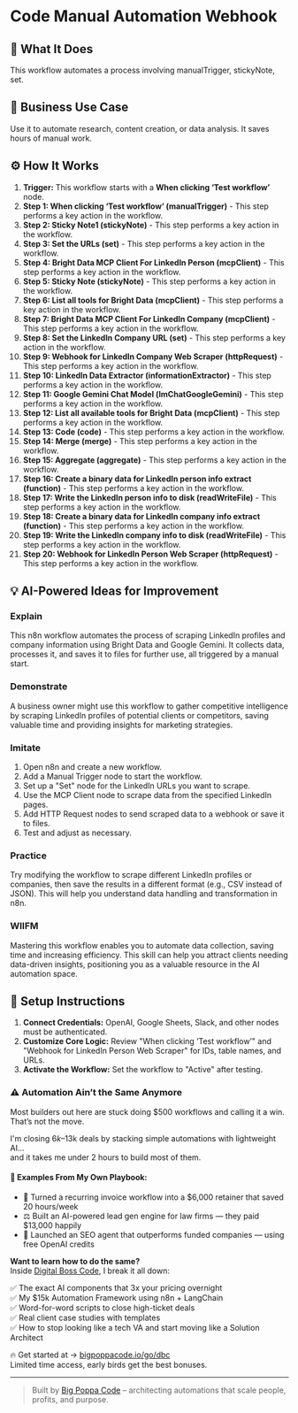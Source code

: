 # Code Manual Automation Webhook

## 🚀 What It Does
This workflow automates a process involving manualTrigger, stickyNote, set.

## 💼 Business Use Case
Use it to automate research, content creation, or data analysis. It saves hours of manual work.

## ⚙️ How It Works
1.  **Trigger:** This workflow starts with a **When clicking ‘Test workflow’** node.
2. **Step 1: When clicking ‘Test workflow’ (manualTrigger)** - This step performs a key action in the workflow.
3. **Step 2: Sticky Note1 (stickyNote)** - This step performs a key action in the workflow.
4. **Step 3: Set the URLs (set)** - This step performs a key action in the workflow.
5. **Step 4: Bright Data MCP Client For LinkedIn Person (mcpClient)** - This step performs a key action in the workflow.
6. **Step 5: Sticky Note (stickyNote)** - This step performs a key action in the workflow.
7. **Step 6: List all tools for Bright Data (mcpClient)** - This step performs a key action in the workflow.
8. **Step 7: Bright Data MCP Client For LinkedIn Company (mcpClient)** - This step performs a key action in the workflow.
9. **Step 8: Set the LinkedIn Company URL (set)** - This step performs a key action in the workflow.
10. **Step 9: Webhook for LinkedIn Company Web Scraper (httpRequest)** - This step performs a key action in the workflow.
11. **Step 10: LinkedIn Data Extractor (informationExtractor)** - This step performs a key action in the workflow.
12. **Step 11: Google Gemini Chat Model (lmChatGoogleGemini)** - This step performs a key action in the workflow.
13. **Step 12: List all available tools for Bright Data (mcpClient)** - This step performs a key action in the workflow.
14. **Step 13: Code (code)** - This step performs a key action in the workflow.
15. **Step 14: Merge (merge)** - This step performs a key action in the workflow.
16. **Step 15: Aggregate (aggregate)** - This step performs a key action in the workflow.
17. **Step 16: Create a binary data for LinkedIn person info extract (function)** - This step performs a key action in the workflow.
18. **Step 17: Write the LinkedIn person info to disk (readWriteFile)** - This step performs a key action in the workflow.
19. **Step 18: Create a binary data for LinkedIn company info extract (function)** - This step performs a key action in the workflow.
20. **Step 19: Write the LinkedIn company info to disk (readWriteFile)** - This step performs a key action in the workflow.
21. **Step 20: Webhook for LinkedIn Person Web Scraper (httpRequest)** - This step performs a key action in the workflow.

## 💡 AI-Powered Ideas for Improvement
### Explain
This n8n workflow automates the process of scraping LinkedIn profiles and company information using Bright Data and Google Gemini. It collects data, processes it, and saves it to files for further use, all triggered by a manual start.

### Demonstrate
A business owner might use this workflow to gather competitive intelligence by scraping LinkedIn profiles of potential clients or competitors, saving valuable time and providing insights for marketing strategies.

### Imitate
1. Open n8n and create a new workflow.
2. Add a Manual Trigger node to start the workflow.
3. Set up a "Set" node for the LinkedIn URLs you want to scrape.
4. Use the MCP Client node to scrape data from the specified LinkedIn pages.
5. Add HTTP Request nodes to send scraped data to a webhook or save it to files.
6. Test and adjust as necessary.

### Practice
Try modifying the workflow to scrape different LinkedIn profiles or companies, then save the results in a different format (e.g., CSV instead of JSON). This will help you understand data handling and transformation in n8n.

### WIIFM
Mastering this workflow enables you to automate data collection, saving time and increasing efficiency. This skill can help you attract clients needing data-driven insights, positioning you as a valuable resource in the AI automation space.

## 🔧 Setup Instructions
1. **Connect Credentials:** OpenAI, Google Sheets, Slack, and other nodes must be authenticated.
2. **Customize Core Logic:** Review "When clicking ‘Test workflow’" and "Webhook for LinkedIn Person Web Scraper" for IDs, table names, and URLs.
3. **Activate the Workflow:** Set the workflow to "Active" after testing.

### ⚠️ Automation Ain’t the Same Anymore

Most builders out here are stuck doing $500 workflows and calling it a win.  
That’s not the move.  

I'm closing $6k–$13k deals by stacking simple automations with lightweight AI...  
and it takes me under 2 hours to build most of them.

#### 🧠 Examples From My Own Playbook:
- 🔁 Turned a recurring invoice workflow into a $6,000 retainer that saved 20 hours/week  
- ⚖️ Built an AI-powered lead gen engine for law firms — they paid $13,000 happily  
- 🚀 Launched an SEO agent that outperforms funded companies — using free OpenAI credits  

**Want to learn how to do the same?**  
Inside [Digital Boss Code](https://bigpoppacode.io/go/dbc), I break it all down:

✅ The exact AI components that 3x your pricing overnight  
✅ My $15k Automation Framework using n8n + LangChain  
✅ Word-for-word scripts to close high-ticket deals  
✅ Real client case studies with templates  
✅ How to stop looking like a tech VA and start moving like a Solution Architect  

🔥 Get started at → [bigpoppacode.io/go/dbc](https://bigpoppacode.io/go/dbc)  
Limited time access, early birds get the best bonuses.

---
> Built by [Big Poppa Code](https://bigpoppacode.io) – architecting automations that scale people, profits, and purpose.
